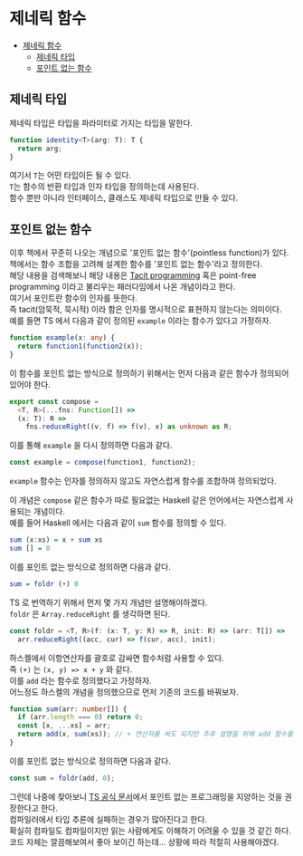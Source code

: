 # 제네릭 함수

- [제네릭 함수](#제네릭-함수)
  - [제네릭 타입](#제네릭-타입)
  - [포인트 없는 함수](#포인트-없는-함수)

## 제네릭 타입

제네릭 타입은 타입을 파라미터로 가지는 타입을 말한다.

```ts
function identity<T>(arg: T): T {
  return arg;
}
```

여기서 `T`는 어떤 타입이든 될 수 있다.  
`T`는 함수의 반환 타입과 인자 타입을 정의하는데 사용된다.  
함수 뿐만 아니라 인터페이스, 클래스도 제네릭 타입으로 만들 수 있다.

## 포인트 없는 함수

이후 책에서 꾸준히 나오는 개념으로 '포인트 없는 함수'(pointless function)가 있다.  
책에서는 함수 조합을 고려해 설계한 함수를 '포인트 없는 함수'라고 정의한다.  
해당 내용을 검색해보니 해당 내용은 [Tacit programming](https://en.wikipedia.org/wiki/Tacit_programming) 혹은 point-free programming 이라고 불리우는 패러다임에서 나온 개념이라고 한다.  
여기서 포인트란 함수의 인자를 뜻한다.  
즉 tacit(암묵적, 묵시적) 이라 함은 인자를 명시적으로 표현하지 않는다는 의미이다.  
예를 들면 TS 에서 다음과 같이 정의된 `example` 이라는 함수가 있다고 가정하자.

```ts
function example(x: any) {
  return function1(function2(x));
}
```

이 함수를 포인트 없는 방식으로 정의하기 위해서는 먼저 다음과 같은 함수가 정의되어 있어야 한다.

```ts
export const compose =
  <T, R>(...fns: Function[]) =>
  (x: T): R =>
    fns.reduceRight((v, f) => f(v), x) as unknown as R;
```

이를 통해 `example` 을 다시 정의하면 다음과 같다.

```ts
const example = compose(function1, function2);
```

`example` 함수는 인자를 정의하지 않고도 자연스럽게 함수를 조합하여 정의되었다.

이 개념은 `compose` 같은 함수가 따로 필요없는 Haskell 같은 언어에서는 자연스럽게 사용되는 개념이다.  
예를 들어 Haskell 에서는 다음과 같이 `sum` 함수를 정의할 수 있다.

```haskell
sum (x:xs) = x + sum xs
sum [] = 0
```

이를 포인트 없는 방식으로 정의하면 다음과 같다.

```haskell
sum = foldr (+) 0
```

TS 로 번역하기 위해서 먼저 몇 가지 개념만 설명해야하겠다.  
`foldr` 은 `Array.reduceRight` 를 생각하면 된다.

```ts
const foldr = <T, R>(f: (x: T, y: R) => R, init: R) => (arr: T[]) =>
  arr.reduceRight((acc, cur) => f(cur, acc), init);
```

하스켈에서 이항연산자를 괄호로 감싸면 함수처럼 사용할 수 있다.  
즉 `(+)` 는 `(x, y) => x + y` 와 같다.  
이를 `add` 라는 함수로 정의했다고 가정하자.  
어느정도 하스켈의 개념을 정의했으므로 먼저 기존의 코드를 바꿔보자.

```ts
function sum(arr: number[]) {
  if (arr.length === 0) return 0;
  const [x, ...xs] = arr;
  return add(x, sum(xs)); // + 연산자를 써도 되지만 추후 설명을 위해 add 함수를 사용했다.
}
```

이를 포인트 없는 방식으로 정의하면 다음과 같다.

```ts
const sum = foldr(add, 0);
```

그런데 나중에 찾아보니 [TS 공식 문서](https://www.typescriptlang.org/ko/docs/handbook/typescript-in-5-minutes-func.html#%ED%8F%AC%EC%9D%B8%ED%8A%B8-%ED%94%84%EB%A6%AC-%ED%94%84%EB%A1%9C%EA%B7%B8%EB%9E%98%EB%B0%8D-point-free-programming)에서 포인트 없는 프로그래밍을 지양하는 것을 권장한다고 한다.  
컴파일러에서 타입 추론에 실패하는 경우가 많아진다고 한다.  
확실히 컴파일도 컴파일이지만 읽는 사람에게도 이해하기 어려울 수 있을 것 같긴 하다.  
코드 자체는 깔끔해보여서 좋아 보이긴 하는데... 상황에 따라 적절히 사용해야겠다.

